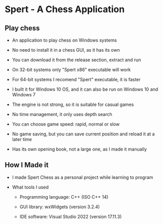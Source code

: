 # Spert - A Chess Application

## Play chess

* An application to play chess on Windows systems

* No need to install it in a chess GUI, as it has its own

* You can download it from the release section, extract and run

* On 32-bit systems only "Spert x86" executable will work

* For 64-bit systems I recomend "Spert" executable, it is faster

* I built it for Windows 10 OS, and it can also be run on Windows 10 and Windows 7

* The engine is not strong, so it is suitable for casual games

* No time management, it only uses depth search

* You can choose game speed: rapid, normal or slow

* No game saving, but you can save current position and reload it at a later time

* Has its own opening book, not a large one, as I made it manually

## How I Made it

* I made Spert Chess as a personal project while learning to program

* What tools I used
  
  * Programming language: C++ (ISO C++ 14)

  * GUI library: wxWidgets (version 3.2.4)

  * IDE software: Visual Studio 2022 (version 17.11.3)
